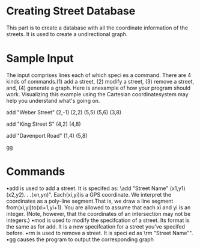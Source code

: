 # Creating Street Database 
This part is to create a database with all the coordinate information of the streets. It is used to create a undirectional graph.

#  Sample Input
The  input  comprises  lines  each  of  which  speci es  a  command.   There  are  4  kinds  of  commands.(1) add a street,  (2) modify a street,  (3) remove a street,  and,  (4) generate a graph.  Here is anexample of how your program should work.  Visualizing this example using the Cartesian coordinatesystem may help you understand what's going on.

add "Weber Street" (2,-1) (2,2) (5,5) (5,6) (3,8)

add "King Street S" (4,2) (4,8)

add "Davenport Road" (1,4) (5,8)

gg

# Commands
•add is used to add a street.  It is specifed as:  \add "Street Name" (x1,y1) (x2,y2). . .(xn,yn)".  Each(xi,yi)is a GPS coordinate.  We interpret the coordinates as a poly-line segment.That is, we draw a line segment from(xi,yi)to(xi+1,yi+1).  You are allowed to assume that each xi and yi is an integer.  (Note, however, that the coordinates of an intersection may not be integers.)
•mod is used to modify the specifcation of a street.  Its format is the same as for add.  It is a new specifcation for a street you've specifed before.
•rm is used to remove a street.  It is speci ed as \rm "Street Name"".
•gg causes the program to output the corresponding graph
